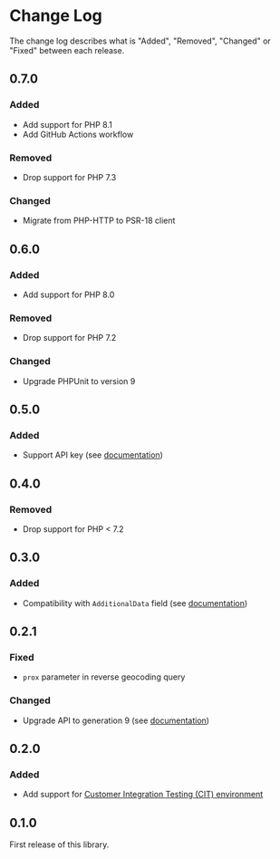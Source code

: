 # Change Log

The change log describes what is "Added", "Removed", "Changed" or "Fixed" between each release.

## 0.7.0

### Added

- Add support for PHP 8.1
- Add GitHub Actions workflow

### Removed

- Drop support for PHP 7.3

### Changed

- Migrate from PHP-HTTP to PSR-18 client

## 0.6.0

### Added

- Add support for PHP 8.0

### Removed

- Drop support for PHP 7.2

### Changed

- Upgrade PHPUnit to version 9

## 0.5.0

### Added

- Support API key (see [documentation](https://developer.here.com/documentation/authentication/dev_guide/topics/api-key-credentials.html))

## 0.4.0

### Removed

- Drop support for PHP < 7.2

## 0.3.0

### Added

- Compatibility with `AdditionalData` field (see [documentation](https://developer.here.com/documentation/geocoder/topics/resource-type-response-geocode.html#resource-type-response-geocode__address))

## 0.2.1

### Fixed

- `prox` parameter in reverse geocoding query

### Changed

- Upgrade API to generation 9 (see [documentation](https://developer.here.com/documentation/geocoder/topics/backwards-compatibility.html#backwards-compatibility__api-different-generations))

## 0.2.0

### Added

- Add support for [Customer Integration Testing (CIT) environment](https://developer.here.com/documentation/places/common/request-cit-environment.html)

## 0.1.0

First release of this library.
